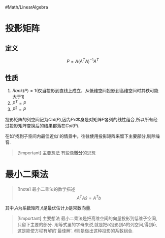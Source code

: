 #Math/LinearAlgebra
# 投影矩阵
## 定义
$$P = A(A^TA)^{-1}A^T$$
## 性质
1. $Rank(P) = 1$(仅当投影到直线上成立，从低维空间投影到高维空间时其秩可能大于$1$)
2. $P^T = P$
3. $P^2 = P$

投影矩阵的列空间记为$Col(P)$,因为$Px$本身是对矩阵$P$各列的线性组合,所以所有经过投影矩阵变换后的结果都落在$Col(P)$.

在如'找到子空间内最佳近似'的情景中，往往使用投影矩阵来留下主要部分,剔除噪音.
>[!important] 主要想法
>有些像**微分**的思想

# 最小二乘法
>[!note] 最小二乘法的数学描述
>$$A^TA\hat{x} = A^Tb$$

其中,$A$为系数矩阵,$\hat{x}$是最优估计,$b$是常数向量.

>[!important] 主要想法
>最小二乘法是把高维空间的向量投影到低维子空间,只留下主要的部分.
>用等式里的字母来说,就是把$b$投影到$A$的列空间,得到$\hat{b}$,这是能使方程有解的'最佳解'.
>$\hat{x}$则是做出这种投影的系数组合.